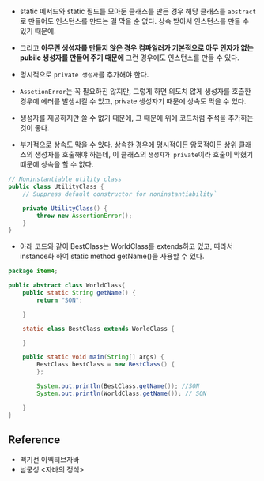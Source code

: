 # 
- static 메서드와 static 필드를 모아둔 클래스를 만든 경우 해당 클래스를 `abstract`로 만들어도 인스턴스를 만드는 걸 막을 순 없다. 상속 받아서 인스턴스를 만들 수 있기 때문에.
- 그리고 **아무런 생성자를 만들지 않은 경우** **컴파일러가 기본적으로 아무 인자가 없는 pubilc 생성자를 만들어 주기 때문에** 그런 경우에도 인스턴스를 만들 수 있다.
- 명시적으로 `private 생성자`를 추가해야 한다.

- `AssetionError`는 꼭 필요하진 않지만, 그렇게 하면 의도치 않게 생성자를 호출한 경우에 에러를 발생시킬 수 있고, private 생성자기 때문에 상속도 막을 수 있다.
- 생성자를 제공하지만 쓸 수 없기 때문에, 그 때문에 위에 코드처럼 주석을 추가하는 것이 좋다.
- 부가적으로 상속도 막을 수 있다. 상속한 경우에 명시적이든 암묵적이든 상위 클래스의 생성자를 호출해야 하는데, 이 클래스의 `생성자가 private`이라 호출이 막혔기 떄문에 상속을 할 수 없다.

```java
// Noninstantiable utility class
public class UtilityClass {
    // Suppress default constructor for noninstantiability`

    private UtilityClass() {
        throw new AssertionError();
    }
}
```

 

- 아래 코드와 같이 BestClass는 WorldClass를 extends하고 있고, 따라서 instance화 하여 static method getName()을 사용할 수 있다.

```java
package item4;

public abstract class WorldClass{
    public static String getName() {
        return "SON";

    }

    static class BestClass extends WorldClass {

    }

    public static void main(String[] args) {
        BestClass bestClass = new BestClass() {
        };

        System.out.println(BestClass.getName()); //SON
        System.out.println(WorldClass.getName()); // SON

    }
}
```

## Reference

- 백기선 이펙티브자바
- 남궁성 <자바의 정석>
